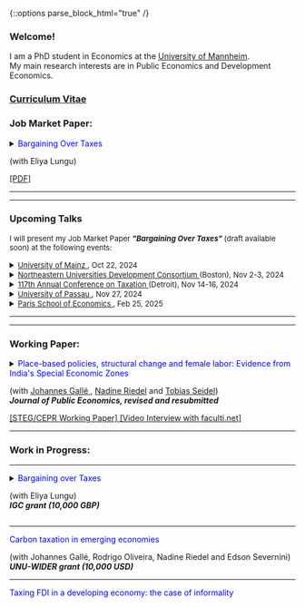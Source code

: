 {::options parse_block_html="true" /}


### Welcome!

I am a PhD student in Economics at the <a href="https://www.vwl.uni-mannheim.de/en/" target="_blank">University of Mannheim</a>. \
My main research interests are in Public Economics and Development Economics.

### <a href="https://danieloverbeck.github.io/OverbeckCVJan23 (7).pdf" target="_blank">Curriculum Vitae</a>

### Job Market Paper:
<details>
  <summary markdown="span"><font color="blue">Bargaining Over Taxes</font>
    
  (with Eliya Lungu) <br />
  </summary>
  
  
  | **Abstract**          |
This paper shows that bargaining over tax payments is an important feature of tax compliance and enforcement in lower income countries. Analyzing the universe of administrative tax filings from Zambia, we document sharp bunching in (i) dominated
regions above tax schedule discontinuities and (ii) at round number tax payments (not necessarily round turnover). Additional evidence from our own survey suggests that discussing tax payments with tax officials before filing taxes is widespread, consistent with tax payments being the outcomes of bargaining. Such bargaining over taxes is consistent with fact (ii), as bargaining outcomes are often round and salient numbers and with fact (i), because tax schedule discontinuities restrict the set of feasible bargaining outcomes. In contrast, alternative explanations based on audit probabilities, optimization frictions, and mistakes cannot rationalize the bunching patterns and are inconsistent with additional experimental survey evidence. Finally, we generalize the conventional Allingham & Sandmo (1972) model to allow for bargaining as a mode of tax compliance. We show that bargaining leads to Pareto-improvements for both taxpayers and the state as long as state capacity is sufficiently low. |
 
  </details>
 <a href="https://danieloverbeck.github.io/JMP_Overbeck_Bargaining_Over_Taxes.pdf" target="_blank">[PDF] </a> 
    
  ----


----

### Upcoming Talks
<font size=2> I will present my Job Market Paper <b> <i>"Bargaining Over Taxes" </i> </b> (draft available soon) at the following events:</font>

<details><summary markdown="span"><font size=2> <a href="https://wiwi.uni-mainz.de/brownbag/" target="_blank"><u> University of Mainz </u></a>, Oct 22, 2024 </font></summary></details> 

<details><summary markdown="span"><font size=2><a href="https://cssh.northeastern.edu/gap/neudc-2024/" target="_blank"><u>Northeastern Universities Development Consortium </u></a> (Boston), Nov 2-3, 2024 </font></summary></details> 

<details><summary markdown="span"><font size=2> <a href="https://ntanet.org/2024/07/117th-annual-conference-on-taxation-full/" target="_blank"><u> 117th Annual Conference on Taxation </u></a> (Detroit), Nov 14-16, 2024 </font></summary></details> 

<details><summary markdown="span"><font size=2> <a href="https://www.wiwi.uni-passau.de/development-economics/volkswirtschaftliches-forschungsseminar" target="_blank"><u> University of Passau </u></a>, Nov 27, 2024 </font></summary></details> 

<details><summary markdown="span"><font size=2> <a href="https://www.parisschoolofeconomics.eu/en/research/academic-activity/seminars/applied-economics-lunch-seminar/" target="_blank"><u> Paris School of Economics </u></a>, Feb 25, 2025</font></summary></details> 

<a> </a>

----

----
### Working Paper:
<details>
  <summary markdown="span"><font color="blue">Place-based policies, structural change and female labor: Evidence from India's Special Economic Zones</font>
    
  (with <a href="https://www.mcc-berlin.net/ueber-uns/team/galle-johannes.html" target="_blank"> Johannes Gallé </a> ,  <a href="https://sites.google.com/view/riedeleconomics/welcome" target="_blank">Nadine Riedel</a> and <a href="https://sites.google.com/site/tobiasseideluni/home-1" target="_blank">Tobias Seidel</a>) <br />
  <b> <i>Journal of Public Economics, revised and resubmitted </i> </b> </summary>
  
  
  | **Abstract**          |
This paper quantifies the local economic impact of Special Economic Zones (SEZs) that were established in India between 2005-2013. Based on a novel data set that combines
census data on the universe of Indian firms with georeferenced data on SEZs, we find that
SEZs increased manufacturing and service employment with positive spillover effects up to
10km. This employment gain was paralleled by a decline in local agricultural employment,
in particular of women, suggesting that the policy contributed to structural change. We find
no evidence for heterogeneous effects between privately and publicly run SEZs or zones with
different industry denominations. |
 
  </details>
 <a href="https://danieloverbeck.github.io/WP040 GalleOverbeckRiedelSeidel PlaceBasedPoliciesStructuralChangeAndFemaleLabor REVMar23.pdf" target="_blank">[STEG/CEPR Working Paper] </a> 
<a href="https://faculti.net/place-based-policies-structural-change-and-female-labor/" target="_blank">[Video Interview with faculti.net] </a> 
    
  ----

### Work in Progress:

 ----
  
 
<details>
  <summary markdown="span"><font color="blue">Bargaining over Taxes</font>
    
  (with Eliya Lungu) <br />
  <b> <i> IGC grant (10,000 GBP) </i> </b> </summary>

  
  
  | **Abstract**          |
This paper shows that bargaining over tax payments is an important feature of tax compliance and enforcement in lower income countries. Analyzing the universe of administrative tax filings from Zambia, we document sharp bunching in (i) dominated
regions above tax schedule discontinuities and (ii) at round number tax payments (not necessarily round turnover). Additional evidence from our own survey suggests that discussing tax payments with tax officials before filing taxes is widespread, consistent with tax payments being the outcomes of bargaining. Such bargaining over taxes is consistent with fact (ii), as bargaining outcomes are often round and salient numbers and with fact (i), because tax schedule discontinuities restrict the set of feasible bargaining outcomes. In contrast, alternative explanations based on audit probabilities, optimization frictions, and mistakes cannot rationalize the bunching patterns and are inconsistent with additional experimental survey evidence. Finally, we generalize the conventional Allingham & Sandmo (1972) model to allow for bargaining as a mode of tax compliance. We show that bargaining leads to pareto-improvements for both taxpayers and the state as long as state capacity is sufficiently low.|
 
 </details>
 
  ----
  
  <summary markdown="span"><font color="blue">Carbon taxation in emerging economies</font>

  (with Johannes Gallé, Rodrigo Oliveira, Nadine Riedel and Edson Severnini)<br />
  <b> <i> UNU-WIDER grant (10,000 USD) </i> </b> </summary>
  

  ----
  <summary markdown="span"><font color="blue">Taxing FDI in a developing economy: the case of informality</font>
    

